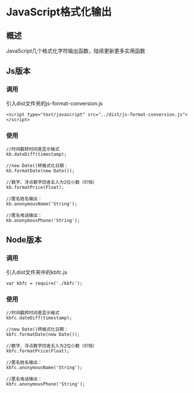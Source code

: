 # JavaScript格式化输出

## 概述
JavaScript几个格式化字符输出函数，陆续更新更多实用函数

## Js版本

### 调用
引入dist文件夹的js-format-conversion.js
```
<script type="text/javascript" src="../dist/js-format-conversion.js"></script>
```

### 使用
```
//时间戳转时间差显示格式
kb.dateDiff(timestamp);

//new Date()转格式化日期：
kb.formatDate(new Date());

//数字、浮点数字四舍五入为2位小数（价钱）
kb.formatPrice(Float);

//匿名姓名输出：
kb.anonymousName('String');

//匿名电话输出：
kb.anonymousPhone('String');
```

## Node版本

### 调用
引入dist文件夹中的kbfc.js
```
var kbfc = require('./kbfc');
```

### 使用
```
//时间戳转时间差显示格式
kbfc.dateDiff(timestamp);

//new Date()转格式化日期：
kbfc.formatDate(new Date());

//数字、浮点数字四舍五入为2位小数（价钱）
kbfc.formatPrice(Float);

//匿名姓名输出：
kbfc.anonymousName('String');

//匿名电话输出：
kbfc.anonymousPhone('String');
```
